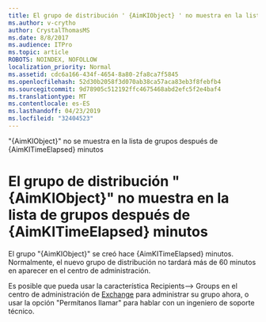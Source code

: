 ```yaml
---
title: El grupo de distribución ' {AimKIObject} ' no muestra en la lista de grupos después de {AimKITimeElapsed} minutos
ms.author: v-crytho
author: CrystalThomasMS
ms.date: 8/8/2017
ms.audience: ITPro
ms.topic: article
ROBOTS: NOINDEX, NOFOLLOW
localization_priority: Normal
ms.assetid: cdc6a166-434f-4654-8a80-2fa8ca7f5845
ms.openlocfilehash: 52d30b2058f3d070ab38ca57aca83eb3f8febfb4
ms.sourcegitcommit: 9d78905c512192ffc4675468abd2efc5f2e4baf4
ms.translationtype: MT
ms.contentlocale: es-ES
ms.lasthandoff: 04/23/2019
ms.locfileid: "32404523"
---
```

"{AimKIObject}" no se muestra en la lista de grupos después de {AimKITimeElapsed} minutos

# <a name="distribution-group-aimkiobject-not-showing-in-groups-list-after-aimkitimeelapsed-minutes"></a>El grupo de distribución "{AimKIObject}" no muestra en la lista de grupos después de {AimKITimeElapsed} minutos

El grupo "{AimKIObject}" se creó hace {AimKITimeElapsed} minutos. Normalmente, el nuevo grupo de distribución no tardará más de 60 minutos en aparecer en el centro de administración.
  
Es posible que pueda usar la característica Recipients--\> Groups en el centro de administración de [Exchange](https://outlook.office365.com/ecp/?rfr=Admin_o365&amp;exsvurl=1&amp;mkt=en-US.aspx) para administrar su grupo ahora, o usar la opción "Permítanos llamar" para hablar con un ingeniero de soporte técnico. 
  

